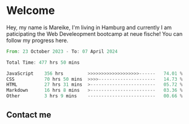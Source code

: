 # Welcome

Hey, my name is Mareike, I'm living in Hamburg and currently I am paticipating the Web Develeopment bootcamp at neue fische!
You can follow my progress here.

<!--START_SECTION:waka-->

```rust
From: 23 October 2023 - To: 07 April 2024

Total Time: 477 hrs 50 mins

JavaScript    356 hrs         >>>>>>>>>>>>>>>>>>>------   74.01 %
CSS           70 hrs 50 mins  >>>>---------------------   14.73 %
HTML          27 hrs 31 mins  >------------------------   05.72 %
Markdown      16 hrs 8 mins   >------------------------   03.36 %
Other         3 hrs 9 mins    -------------------------   00.66 %
```

<!--END_SECTION:waka-->

## Contact me



